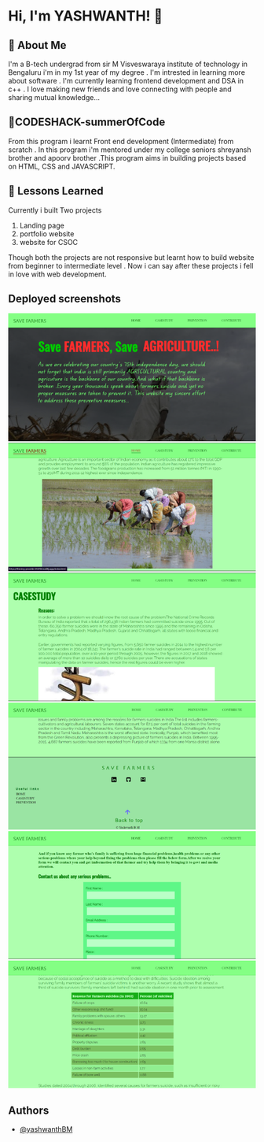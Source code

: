 # Hi, I'm YASHWANTH! 👋



## 🚀 About Me
I'm a B-tech undergrad from sir M 
Visveswaraya institute of technology in Bengaluru
i'm in my 1st year of my degree . I'm intrested
in learning more about software . I'm currently
learning frontend development and DSA in c++
. I love making new friends and love connecting with 
people and sharing mutual knowledge...
##  🚀CODESHACK-summerOfCode

From this program i learnt Front end development (Intermediate)
from scratch . In this program i'm mentored under 
my college seniors shreyansh brother and apoorv brother
.This program aims in building projects based on 
HTML, CSS and JAVASCRIPT.
## 🚀 Lessons Learned

Currently i built Two projects  
1. Landing page  
2. portfolio website
3. website for CSOC
  

Though both the projects are not responsive but learnt how to 
build website from beginner to intermediate level
. Now i can say after these projects i fell in love with web development. 

## Deployed screenshots  
![Logo](https://github.com/yashwanth-gh/codeshack-summer-of-code/blob/main/CSOC-2k22/screenshots/home.png)
![Logo](https://github.com/yashwanth-gh/codeshack-summer-of-code/blob/main/CSOC-2k22/screenshots/home2.png)
![Logo](https://github.com/yashwanth-gh/codeshack-summer-of-code/blob/main/CSOC-2k22/screenshots/casestudy.png)
![Logo](https://github.com/yashwanth-gh/codeshack-summer-of-code/blob/main/CSOC-2k22/screenshots/footer.png)
![Logo](https://github.com/yashwanth-gh/codeshack-summer-of-code/blob/main/CSOC-2k22/screenshots/form.png)
![Logo](https://github.com/yashwanth-gh/codeshack-summer-of-code/blob/main/CSOC-2k22/screenshots/table.png)  

## Authors

- [@yashwanthBM](https://www.github.com/yashwanth-gh)
